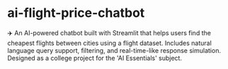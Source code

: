 # ai-flight-price-chatbot
✈️ An AI-powered chatbot built with Streamlit that helps users find the cheapest flights between cities using a flight dataset. Includes natural language query support, filtering, and real-time-like response simulation. Designed as a college project for the 'AI Essentials' subject.
